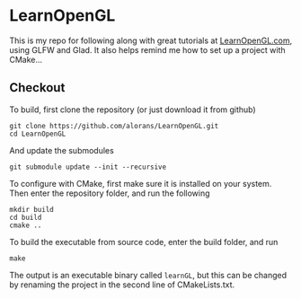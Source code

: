 # LearnOpenGL
This is my repo for following along with great tutorials at [LearnOpenGL.com](https://learnopengl.com), using GLFW and Glad. It also helps remind me how to set up a project with CMake...

## Checkout
To build, first clone the repository (or just download it from github)
```
git clone https://github.com/alorans/LearnOpenGL.git
cd LearnOpenGL
```
And update the submodules
```
git submodule update --init --recursive
```
To configure with CMake, first make sure it is installed on your system. Then enter the repository folder, and run the following
```
mkdir build
cd build
cmake ..
```
To build the executable from source code, enter the build folder, and run
```
make
```
The output is an executable binary called `learnGL`, but this can be changed by renaming the project in the second line of CMakeLists.txt.